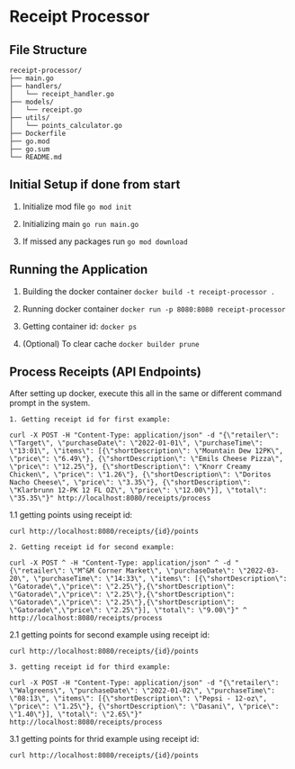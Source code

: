 # Receipt Processor

## File Structure
```
receipt-processor/
├── main.go
├── handlers/
│   └── receipt_handler.go
├── models/
│   └── receipt.go
├── utils/
│   └── points_calculator.go
├── Dockerfile
├── go.mod
├── go.sum
└── README.md
```

## Initial Setup if done from start
  1. Initialize mod file
      `go mod init`
  2. Initializing main
      `go run main.go`

  3. If missed any packages run
      `go mod download`


## Running the Application

1. Building the docker container
`docker build -t receipt-processor .`

2. Running docker container
`docker run -p 8080:8080 receipt-processor`

3. Getting container id:
`docker ps`

4. (Optional) To clear cache
`docker builder prune`

## Process Receipts (API Endpoints)

After setting up docker, execute this all in the same or different command prompt in the system.

    1. Getting receipt id for first example:

`curl -X POST -H "Content-Type: application/json" -d "{\"retailer\": \"Target\", \"purchaseDate\": \"2022-01-01\", \"purchaseTime\": \"13:01\", \"items\": [{\"shortDescription\": \"Mountain Dew 12PK\", \"price\": \"6.49\"}, {\"shortDescription\": \"Emils Cheese Pizza\", \"price\": \"12.25\"}, {\"shortDescription\": \"Knorr Creamy Chicken\", \"price\": \"1.26\"}, {\"shortDescription\": \"Doritos Nacho Cheese\", \"price\": \"3.35\"}, {\"shortDescription\": \"Klarbrunn 12-PK 12 FL OZ\", \"price\": \"12.00\"}], \"total\": \"35.35\"}" http://localhost:8080/receipts/process`


  1.1 getting points using receipt id:

`curl http://localhost:8080/receipts/{id}/points`


    2. Getting receipt id for second example:

`curl -X POST ^ -H "Content-Type: application/json" ^ -d "{\"retailer\": \"M^&M Corner Market\", \"purchaseDate\": \"2022-03-20\", \"purchaseTime\": \"14:33\", \"items\": [{\"shortDescription\": \"Gatorade\",\"price\": \"2.25\"},{\"shortDescription\": \"Gatorade\",\"price\": \"2.25\"},{\"shortDescription\": \"Gatorade\",\"price\": \"2.25\"},{\"shortDescription\": \"Gatorade\",\"price\": \"2.25\"}], \"total\": \"9.00\"}" ^ http://localhost:8080/receipts/process`

  2.1 getting points for second example using receipt id:

`curl http://localhost:8080/receipts/{id}/points`



    3. getting receipt id for third example:
`curl -X POST -H "Content-Type: application/json" -d "{\"retailer\": \"Walgreens\", \"purchaseDate\": \"2022-01-02\", \"purchaseTime\": \"08:13\", \"items\": [{\"shortDescription\": \"Pepsi - 12-oz\", \"price\": \"1.25\"}, {\"shortDescription\": \"Dasani\", \"price\": \"1.40\"}], \"total\": \"2.65\"}" http://localhost:8080/receipts/process`

  3.1 getting points for thrid example using receipt id:

`curl http://localhost:8080/receipts/{id}/points`
